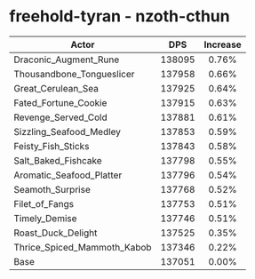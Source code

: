 # freehold-tyran - nzoth-cthun
| Actor | DPS | Increase |
|---|:---:|:---:|
|Draconic_Augment_Rune|138095|0.76%|
|Thousandbone_Tongueslicer|137958|0.66%|
|Great_Cerulean_Sea|137925|0.64%|
|Fated_Fortune_Cookie|137915|0.63%|
|Revenge_Served_Cold|137881|0.61%|
|Sizzling_Seafood_Medley|137853|0.59%|
|Feisty_Fish_Sticks|137843|0.58%|
|Salt_Baked_Fishcake|137798|0.55%|
|Aromatic_Seafood_Platter|137796|0.54%|
|Seamoth_Surprise|137768|0.52%|
|Filet_of_Fangs|137753|0.51%|
|Timely_Demise|137746|0.51%|
|Roast_Duck_Delight|137525|0.35%|
|Thrice_Spiced_Mammoth_Kabob|137346|0.22%|
|Base|137051|0.00%|
